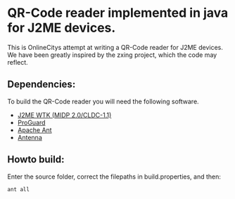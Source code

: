 QR-Code reader implemented in java for J2ME devices.
=

This is OnlineCitys attempt at writing a QR-Code reader for J2ME devices.
We have been greatly inspired by the zxing project, which the code may reflect.

Dependencies:
----
To build the QR-Code reader you will need the following software.
 - [J2ME WTK (MIDP 2.0/CLDC-1.1)](http://www.oracle.com/technetwork/java/javame/javamobile/download/overview/index.html)
 - [ProGuard](http://proguard.sourceforge.net/)
 - [Apache Ant](http://ant.apache.org/)
 - [Antenna](http://antenna.sourceforge.net/)


Howto build:
----
Enter the source folder, correct the filepaths in build.properties, and then:
```sh
ant all
```

